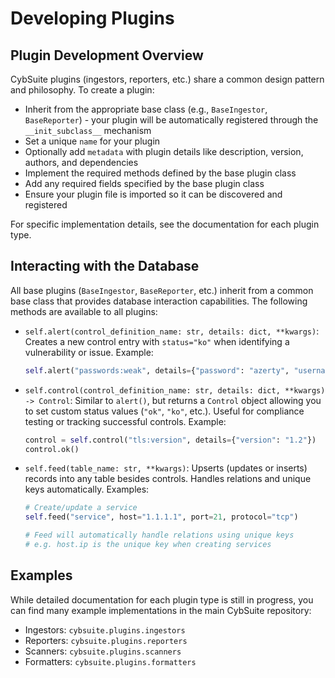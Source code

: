 # Developing Plugins


## Plugin Development Overview


CybSuite plugins (ingestors, reporters, etc.) share a common design pattern and philosophy. To create a plugin:

- Inherit from the appropriate base class (e.g., `BaseIngestor`, `BaseReporter`) - your plugin will be automatically registered through the `__init_subclass__` mechanism
- Set a unique `name` for your plugin
- Optionally add `metadata` with plugin details like description, version, authors, and dependencies
- Implement the required methods defined by the base plugin class
- Add any required fields specified by the base plugin class
- Ensure your plugin file is imported so it can be discovered and registered

For specific implementation details, see the documentation for each plugin type.


## Interacting with the Database

All base plugins (`BaseIngestor`, `BaseReporter`, etc.) inherit from a common base class that provides database interaction capabilities. The following methods are available to all plugins:

- `self.alert(control_definition_name: str, details: dict, **kwargs)`: Creates a new control entry with `status="ko"` when identifying a vulnerability or issue. Example:
  ```python
  self.alert("passwords:weak", details={"password": "azerty", "username": "john"})
  ```

- `self.control(control_definition_name: str, details: dict, **kwargs) -> Control`: Similar to `alert()`, but returns a `Control` object allowing you to set custom status values (`"ok"`, `"ko"`, etc.). Useful for compliance testing or tracking successful controls. Example:
  ```python
  control = self.control("tls:version", details={"version": "1.2"})
  control.ok()
  ```

- `self.feed(table_name: str, **kwargs)`: Upserts (updates or inserts) records into any table besides controls. Handles relations and unique keys automatically. Examples:
  ```python
  # Create/update a service
  self.feed("service", host="1.1.1.1", port=21, protocol="tcp")

  # Feed will automatically handle relations using unique keys
  # e.g. host.ip is the unique key when creating services
  ```


## Examples

While detailed documentation for each plugin type is still in progress, you can find many example implementations in the main CybSuite repository:

- Ingestors: `cybsuite.plugins.ingestors`
- Reporters: `cybsuite.plugins.reporters`
- Scanners: `cybsuite.plugins.scanners`
- Formatters: `cybsuite.plugins.formatters`
